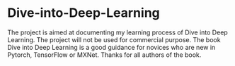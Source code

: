 # Dive-into-Deep-Learning
The project is aimed at documenting my learning process of Dive into Deep Learning.
The project will not be used for commercial purpose.
The book Dive into Deep Learning is a good guidance for novices who are new in Pytorch, TensorFlow or MXNet. Thanks for all authors of the book.
